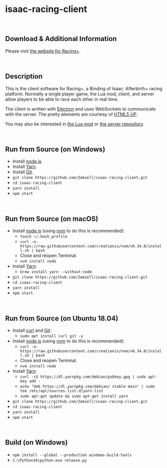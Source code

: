 isaac-racing-client
===================

<br />

Download & Additional Information
---------------------------------

Please visit [the website for Racing+](https://isaacracing.net/).

<br />

Description
-----------

This is the client software for Racing+, a Binding of Isaac: Afterbirth+ racing platform. Normally a single player game, the Lua mod, client, and server allow players to be able to race each other in real time.

The client is written with [Electron](http://electron.atom.io/) and uses WebSockets to communicate with the server. The pretty elements are courtesy of [HTML5 UP](https://html5up.net/).

You may also be interested in [the Lua mod](https://github.com/Zamiell/isaac-racing-client/tree/master/mod) or [the server repository](https://github.com/Zamiell/isaac-racing-server).

<br />

Run from Source (on Windows)
----------------------------

* Install [node.js](https://nodejs.org/en/download/).
* Install [Yarn](https://yarnpkg.com/en/docs/install).
* Install [Git](https://git-scm.com/download/win).
* `git clone https://github.com/Zamiell/isaac-racing-client.git`
* `cd isaac-racing-client`
* `yarn install`
* `npm start`

<br />

Run from Source (on macOS)
--------------------------

* Install [node.js](https://nodejs.org/en/) (using [nvm](https://github.com/creationix/nvm) to do this is recommended):
  * `touch ~/.bash_profile`
  * `curl -o- https://raw.githubusercontent.com/creationix/nvm/v0.34.0/install.sh | bash`
  * Close and reopen Terminal.
  * `nvm install node`
* Install [Yarn](https://yarnpkg.com/en/docs/install):
  * `brew install yarn --without-node`
* `git clone https://github.com/Zamiell/isaac-racing-client.git`
* `cd isaac-racing-client`
* `yarn install`
* `npm start`

<br />

Run from Source (on Ubuntu 18.04)
---------------------------------

* Install [curl](https://curl.haxx.se/) and [Git](https://git-scm.com/):
  * `sudo apt install curl git -y`
* Install [node.js](https://nodejs.org/en/) (using [nvm](https://github.com/creationix/nvm) to do this is recommended):
  * `curl -o- https://raw.githubusercontent.com/creationix/nvm/v0.34.0/install.sh | bash`
  * Close and reopen Terminal.
  * `nvm install node`
* Install [Yarn](https://yarnpkg.com/en/docs/install):
  * `curl -sS https://dl.yarnpkg.com/debian/pubkey.gpg | sudo apt-key add -`
  * `echo "deb https://dl.yarnpkg.com/debian/ stable main" | sudo tee /etc/apt/sources.list.d/yarn.list`
  * `sudo apt-get update && sudo apt-get install yarn`
* `git clone https://github.com/Zamiell/isaac-racing-client.git`
* `cd isaac-racing-client`
* `yarn install`
* `npm start`

<br />

Build (on Windows)
------------------

* `npm install --global --production windows-build-tools`
* `C:\Python34\python.exe release.py`
